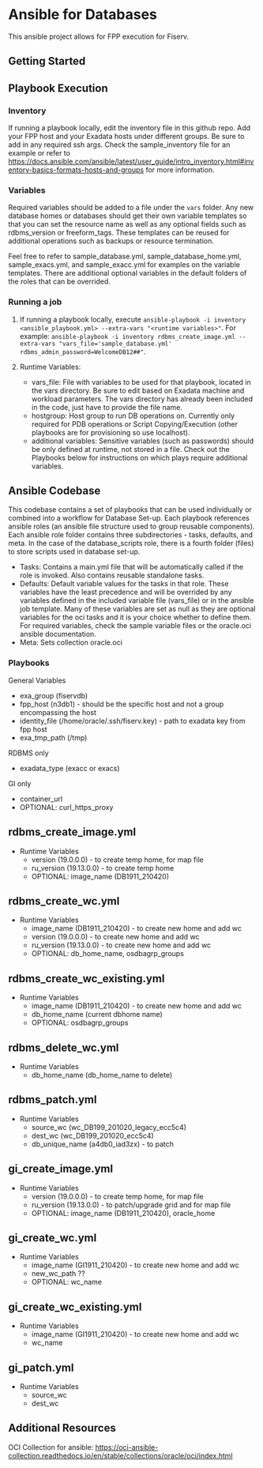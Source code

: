 # Ansible for Databases

This ansible project allows for FPP execution for Fiserv. 

## Getting Started

## Playbook Execution

### Inventory

If running a playbook locally, edit the inventory file in this github repo. Add your FPP host and your Exadata hosts under different groups. Be sure to add in any required ssh args. Check the sample_inventory file for an example or refer to https://docs.ansible.com/ansible/latest/user_guide/intro_inventory.html#inventory-basics-formats-hosts-and-groups for more information. 

### Variables

Required variables should be added to a file under the `vars` folder. Any new database homes or databases should get their own variable templates so that you can set the resource name as well as any optional fields such as rdbms_version or freeform_tags. These templates can be reused for additional operations such as backups or resource termination. 

Feel free to refer to sample_database.yml, sample_database_home.yml, sample_exacs.yml, and sample_exacc.yml for examples on the variable templates. There are additional optional variables in the default folders of the roles that can be overrided. 

### Running a job

1. If running a playbook locally, execute `ansible-playbook -i inventory <ansible_playbook.yml> --extra-vars "<runtime variables>"`. For example: `ansible-playbook -i inventory rdbms_create_image.yml --extra-vars "vars_file='sample_database.yml' rdbms_admin_password=WelcomeDB12##"`.

2. Runtime Variables:
    - vars_file: File with variables to be used for that playbook, located in the vars directory. Be sure to edit based on Exadata machine and workload parameters. The vars directory has already been included in the code, just have to provide the file name. 
    - hostgroup: Host group to run DB operations on. Currently only required for PDB operations or Script Copying/Execution (other playbooks are for provisioning so use localhost).
    - additional variables: Sensitive variables (such as passwords) should be only defined at runtime, not stored in a file. Check out the Playbooks below for instructions on which plays require additional variables.


## Ansible Codebase

This codebase contains a set of playbooks that can be used individually or combined into a workflow for Database Set-up. Each playbook references ansible roles (an ansible file structure used to group reusable components). Each ansible role folder contains three subdirectories - tasks, defaults, and meta. In the case of the database_scripts role, there is a fourth folder (files) to store scripts used in database set-up.

- Tasks: Contains a main.yml file that will be automatically called if the role is invoked. Also contains reusable standalone tasks.
- Defaults: Default variable values for the tasks in that role. These variables have the least precedence and will be overrided by any variables defined in the included variable file (vars_file) or in the ansible job template. Many of these variables are set as null as they are optional variables for the oci tasks and it is your choice whether to define them. For required variables, check the sample variable files or the oracle.oci ansible documentation. 
- Meta: Sets collection oracle.oci


### Playbooks

General Variables

- exa_group (fiservdb)
- fpp_host (n3db1) - should be the specific host and not a group encompassing the host
- identity_file (/home/oracle/.ssh/fiserv.key) - path to exadata key from fpp host
- exa_tmp_path (/tmp)

RDBMS only
- exadata_type (exacc or exacs)

GI only
- container_url
- OPTIONAL: curl_https_proxy

**rdbms_create_image.yml**
- 
- Runtime Variables
    - version (19.0.0.0) - to create temp home, for map file
    - ru_version (19.13.0.0) - to create temp home
    - OPTIONAL: image_name (DB1911_210420)

**rdbms_create_wc.yml**
- 
- Runtime Variables
    - image_name (DB1911_210420) - to create new home and add wc
    - version (19.0.0.0) - to create new home and add wc
    - ru_version (19.13.0.0) - to create new home and add wc
    - OPTIONAL: db_home_name, osdbagrp_groups

**rdbms_create_wc_existing.yml**
- 
- Runtime Variables
    - image_name (DB1911_210420) - to create new home and add wc
    - db_home_name (current dbhome name)
    - OPTIONAL: osdbagrp_groups

**rdbms_delete_wc.yml**
- 
- Runtime Variables
    - db_home_name (db_home_name to delete)

**rdbms_patch.yml**
- 
- Runtime Variables
    - source_wc (wc_DB199_201020_legacy_ecc5c4)
    - dest_wc (wc_DB199_201020_ecc5c4)
    - db_unique_name (a4db0_iad3zx) - to patch
    

**gi_create_image.yml**
- 
- Runtime Variables
    - version (19.0.0.0) - to create temp home, for map file
    - ru_version (19.13.0.0) - to patch/upgrade grid and for map file
    - OPTIONAL: image_name (DB1911_210420), oracle_home

**gi_create_wc.yml**
- 
- Runtime Variables
    - image_name (GI1911_210420) - to create new home and add wc
    - new_wc_path ??
    - OPTIONAL: wc_name

**gi_create_wc_existing.yml**
- 
- Runtime Variables
    - image_name (GI1911_210420) - to create new home and add wc
    - wc_name

**gi_patch.yml**
- 
- Runtime Variables
    - source_wc
    - dest_wc


## Additional Resources

OCI Collection for ansible: https://oci-ansible-collection.readthedocs.io/en/stable/collections/oracle/oci/index.html



